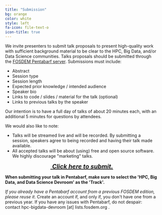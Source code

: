 ```yaml
---
title: "Submission"
bg: orange
color: white
style: left
fa-icon: file-text-o
icon-title: true
---
```


We invite presenters to submit talk proposals to present high-quality work with sufficient background
material to be clear to the HPC, Big Data, and/or Data Science communities.
Talks proposals should be submitted through the [FOSDEM Pentabarf
server](https://penta.fosdem.org/submission/FOSDEM16). Submissions must include:

- Abstract
- Session type
- Session length
- Expected prior knowledge / intended audience
- Speaker bio
- Links to code / slides / material for the talk (optional)
- Links to previous talks by the speaker

Our intention is to have a full day of talks of about 20 minutes each, with an additional 5 minutes for questions by attendees.

We would also like to note: 

- Talks will be streamed live and will be recorded. By submitting a session, speakers agree to being recorded and having their talk made available.
- All accepted talks will be about (using) free and open source software. We highly discourage "marketing" talks.

<div style="text-align:center;">
  <p>
    <span style="font-size:20px;">
      <a href="https://penta.fosdem.org/submission/FOSDEM16">
        <i class="fa fa-sign-in">&nbsp;<b>Click here to submit.</b></i>
      </a>
    </span>
  </p>
</div>

<strong>When submitting your talk in Pentabarf, make sure to select the 'HPC, Big Data,
and Data Science Devroom' as the 'Track'.</strong>

<em>If you already have a Pentabarf account from a previous FOSDEM edition, please reuse it</em>.
Create an account if, and only if, you don't have one from a previous year. If
you have any issues with Pentabarf, do not despair: contact hpc-bigdata-devroom [at] lists.fosdem.org .
